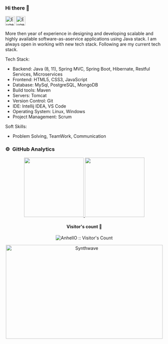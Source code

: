 ### Hi there 👋
[<img src='https://cdn.jsdelivr.net/npm/simple-icons@3.0.1/icons/linkedin.svg' alt="Eugene Shadura LinkedIn" height='30'>](https://www.linkedin.com/in/eugene-shadura-640b681b7/) [<img src="https://cdn.jsdelivr.net/npm/simple-icons@3.0.1/icons/gmail.svg" height="30" alt="Eugene Shadura's Gmail">](mailto:evgeshashadura@gmail.com)

More then year of experience in designing and developing scalable and highly available software­-​as­-​a­​service applications using Java stack.  I am always open in working with new tech stack. Following are my current tech stack.

Tech Stack:

- Backend: Java (8, 11), Spring MVC, Spring Boot, Hibernate, Restful Services, Microservices
- Frontend: HTML5, CSS3, JavaScript
- Database: MySql, PostgreSQL, MongoDB
- Build tools: Maven
- Servers: Tomcat
- Version Control: Git
- IDE: Intellij IDEA, VS Code
- Operating System: Linux, Windows
- Project Management: Scrum

Soft Skills:

- Problem Solving, TeamWork, Communication

### ⚙️ &nbsp;GitHub Analytics
<p align="center">
<a href="https://github.com/Evgenij009">
  <img height="190em" src="https://github-readme-stats-eight-theta.vercel.app/api?username=eugene09s&show_icons=true&theme=algolia&include_all_commits=true&count_private=true"/>
  <img height="190em" src="https://github-readme-stats.vercel.app/api/top-langs/?username=eugene09s&layout=compact&langs_count=8&theme=algolia&hide=php,html"/>
</a>
</p>
<h4 align="center">Visitor's count 👀</h4>

<p align="center"><img src="https://profile-counter.glitch.me/%7BEvgenij009%7D/count.svg" alt="AnhellO :: Visitor's Count" /></p>

<p align="center"><img src="https://thumbs.gfycat.com/GoodnaturedFondGaur-size_restricted.gif" alt="Synthwave" height="300" width="500"></p>
